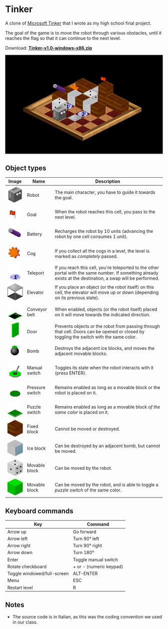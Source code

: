 ﻿# Tinker

A clone of [Microsoft Tinker](https://en.wikipedia.org/wiki/Microsoft_Tinker) that I wrote as my high school final project.

The goal of the game is to move the robot through various obstacles, until it reaches the flag so that it can continue to the next level.

Download: [**Tinker-v1.0-windows-x86.zip**](https://github.com/antiufo/tinker/releases/download/1.0/Tinker-v1.0-windows-x86.zip)

![Screenshot 1](https://raw.githubusercontent.com/antiufo/tinker/master/images/screenshot1.png)

## Object types
Image | Name | Description
--- | --- | ---
![Robot](https://raw.githubusercontent.com/antiufo/tinker/master/images/elements/image002.png) | Robot | The main character, you have to guide it towards the goal.
![Goal](https://raw.githubusercontent.com/antiufo/tinker/master/images/elements/image003.png) | Goal | When the robot reaches this cell, you pass to the next level.
![Battery](https://raw.githubusercontent.com/antiufo/tinker/master/images/elements/image004.png) | Battery | Recharges the robot by 10 units (advancing the robot by one cell consumes 1 unit).
![Cog](https://raw.githubusercontent.com/antiufo/tinker/master/images/elements/image005.png) | Cog | If you collect all the cogs in a level, the level is marked as _completely_ passed.
![Teleport](https://raw.githubusercontent.com/antiufo/tinker/master/images/elements/image006.png) | Teleport | If you reach this cell, you're teleported to the other portal with the same number. If something already exists at the destination, a swap will be performed.
![Teleport](https://raw.githubusercontent.com/antiufo/tinker/master/images/elements/image007.png) | Elevator | If you place an object (or the robot itself) on this cell, the elevator will move up or down (depending on its previous state).
![Conveyor belt](https://raw.githubusercontent.com/antiufo/tinker/master/images/elements/image008.png) | Conveyor belt | When enabled, objects (or the robot itself) placed on it will move towards the indicated direction.
![Door](https://raw.githubusercontent.com/antiufo/tinker/master/images/elements/image009.png) | Door | Prevents objects or the robot from passing through that cell. Doors can be opened or closed by toggling the switch with the same color.
![Bomb](https://raw.githubusercontent.com/antiufo/tinker/master/images/elements/image010.png) | Bomb | Destroys the adjacent ice blocks, and moves the adjacent movable blocks.
![Manual switch](https://raw.githubusercontent.com/antiufo/tinker/master/images/elements/image011.png) | Manual switch | Toggles its state when the robot interacts with it (press ENTER).
![Pressure switch](https://raw.githubusercontent.com/antiufo/tinker/master/images/elements/image012.png) | Pressure switch | Remains enabled as long as a movable block or the robot is placed on it.
![Puzzle switch](https://raw.githubusercontent.com/antiufo/tinker/master/images/elements/image013.png) | Puzzle switch | Remains enabled as long as a movable block _of the same color_ is placed on it.
![Fixed block](https://raw.githubusercontent.com/antiufo/tinker/master/images/elements/image014.png) | Fixed block | Cannot be moved or destroyed.
![Ice block](https://raw.githubusercontent.com/antiufo/tinker/master/images/elements/image015.png) | Ice block | Can be destroyed by an adjacent bomb, but cannot be moved.
![Movable block](https://raw.githubusercontent.com/antiufo/tinker/master/images/elements/image016.png) | Movable block | Can be moved by the robot.
![Puzzle block](https://raw.githubusercontent.com/antiufo/tinker/master/images/elements/image017.png) | Movable block | Can be moved by the robot, and is able to toggle a _puzzle switch_ of the same color.

## Keyboard commands
Key | Command
--- | ---
Arrow up | Go forward
Arrow left | Turn 90° left
Arrow right | Turn 90° right
Arrow down | Turn 180°
Enter | Toggle manual switch
Rotate checkboard | + or - (numeric keypad)
Toggle windowed/full-screen | ALT-ENTER
Menu | ESC
Restart level | R

## Notes
* The source code is in Italian, as this was the coding convention we used in our class.